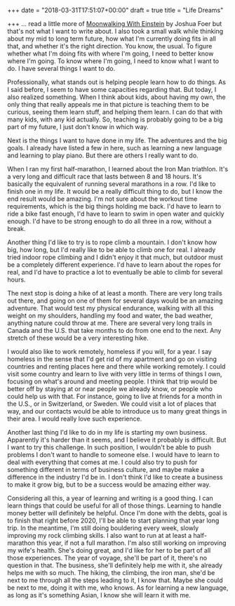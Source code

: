 +++
date = "2018-03-31T17:51:07+00:00"
draft = true
title = "Life Dreams"

+++
... read a little more of [Moonwalking With Einstein](https://www.amazon.com/Moonwalking-Einstein-Science-Remembering-Everything/dp/0143120530/ref=as_sl_pc_qf_sp_asin_til?tag=grochat-20&linkCode=w00&linkId=ed04a2458b6b056f6788ee21e5ceb646&creativeASIN=0143120530) by Joshua Foer but that's not what I want to write about. I also took a small walk while thinking about my mid to long term future, how what I'm currently doing fits in all that, and whether it's the right direction. You know, the usual. To figure whether what I'm doing fits with where I'm going, I need to better know where I'm going. To know where I'm going, I need to know what I want to do. I have several things I want to do.

Professionally, what stands out is helping people learn how to do things. As I said before, I seem to have some capacities regarding that. But today, I also realized something. When I think about kids, about having my own, the only thing that really appeals me in that picture is teaching them to be curious, seeing them learn stuff, and helping them learn. I can do that with many kids, with any kid actually. So, teaching is probably going to be a big part of my future, I just don't know in which way.

Next is the things I want to have done in my life. The adventures and the big goals. I already have listed a few in here, such as learning a new language and learning to play piano. But there are others I really want to do.

When I ran my first half-marathon, I learned about the Iron Man triathlon. It's a very long and difficult race that lasts between 8 and 18 hours. It's basically the equivalent of running several marathons in a row. I'd like to finish one in my life. It would be a really difficult thing to do, but I know the end result would be amazing. I'm not sure about the workout time requirements, which is the big things holding me back. I'd have to learn to ride a bike fast enough, I'd have to learn to swim in open water and quickly enough. I'd have to be strong enough to do all three in a row, without a break.

Another thing I'd like to try is to rope climb a mountain. I don't know how big, how long, but I'd really like to be able to climb one for real. I already tried indoor rope climbing and I didn't enjoy it that much, but outdoor must be a completely different experience. I'd have to learn about the ropes for real, and I'd have to practice a lot to eventually be able to climb for several hours.

The next stop is doing a hike of at least a month. There are very long trails out there, and going on one of them for several days would be an amazing adventure. That would test my physical endurance, walking with all this weight on my shoulders, handling my food and water, the bad weather, anything nature could throw at me. There are several very long trails in Canada and the U.S. that take months to do from one end to the next. Any stretch of these would be a very interesting hike.

I would also like to work remotely, homeless if you will, for a year. I say homeless in the sense that I'd get rid of my apartment and go on visiting countries and renting places here and there while working remotely. I could visit some country and learn to live with very little in terms of things I own, focusing on what's around and meeting people. I think that trip would be better off by staying at or near people we already know, or people who could help us with that. For instance, going to live at friends for a month in the U.S., or in Switzerland, or Sweden. We could visit a lot of places that way, and our contacts would be able to introduce us to many great things in their area. I would really love such experience.

Another last thing I'd like to do in my life is starting my own business. Apparently it's harder than it seems, and I believe it probably is difficult. But I want to try this challenge. In such position, I wouldn't be able to push problems I don't want to handle to someone else. I would have to learn to deal with everything that comes at me. I could also try to push for something different in terms of business culture, and maybe make a difference in the industry I'd be in. I don't think I'd like to create a business to make it grow big, but to be a success would be amazing either way.

Considering all this, a year of learning and writing is a good thing. I can learn things that could be useful for all of those things. Learning to handle money better will definitely be helpful. Once I'm done with the debts, goal is to finish that right before 2020, I'll be able to start planning that year long trip. In the meantime, I'm still doing bouldering every week, slowly improving my rock climbing skills. I also want to run at at least a half-marathon this year, if not a full marathon. I'm also still working on improving my wife's health. She's doing great, and I'd like for her to be part of all those experiences. The year of voyage, she'll be part of it, there's no question in that. The business, she'll definitely help me with it, she already helps me with so much. The hiking, the climbing, the iron man, she'd be next to me through all the steps leading to it, I know that. Maybe she could be next to me, doing it with me, who knows. As for learning a new language, as long as it's something Asian, I know she will learn it with me.